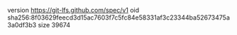 version https://git-lfs.github.com/spec/v1
oid sha256:8f03629feecd3d15ac7603f7c5fc84e58331af3c23344ba52673475a3a0df3b3
size 39674
